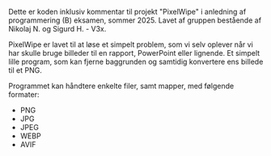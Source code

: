 Dette er koden inklusiv kommentar til projekt "PixelWipe" i anledning af programmering (B) eksamen, sommer 2025. 
Lavet af gruppen bestående af Nikolaj N. og Sigurd H. - V3x.

PixelWipe er lavet til at løse et simpelt problem, som vi selv oplever når vi har skulle bruge billeder til en rapport, PowerPoint eller lignende. Et simpelt lille program, som kan fjerne baggrunden og samtidig konvertere ens billede til et PNG. 

Programmet kan håndtere enkelte filer, samt mapper, med følgende formater: 
- PNG
- JPG
- JPEG
- WEBP
- AVIF
